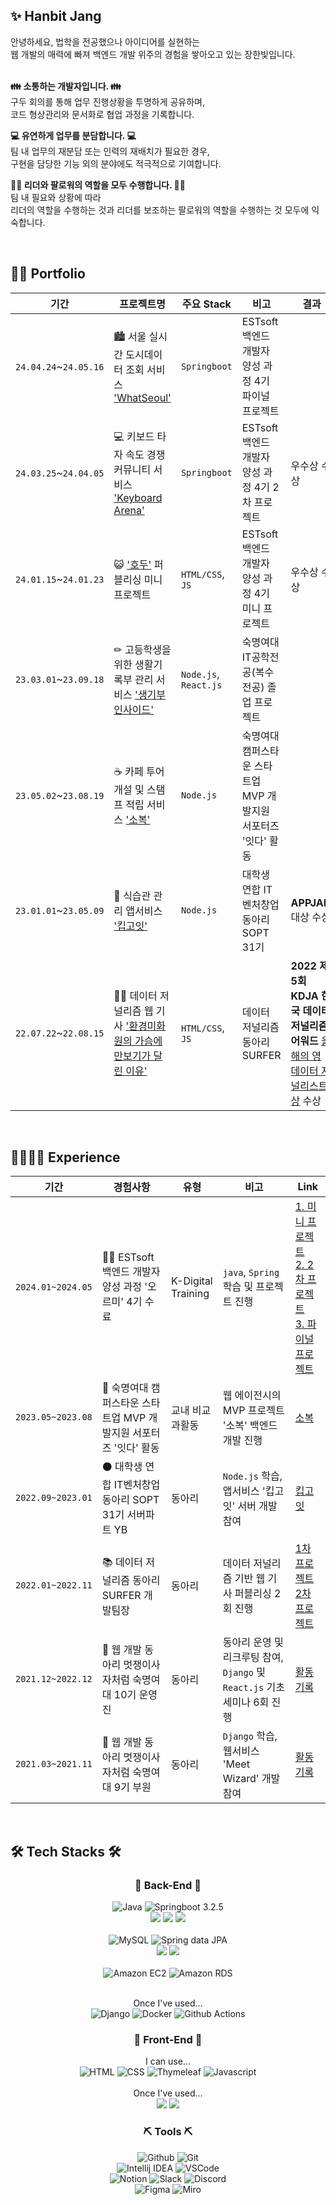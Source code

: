 ## ✨ Hanbit Jang 
안녕하세요, 법학을 전공했으나 아이디어를 실현하는 <br>
웹 개발의 매력에 빠져 백엔드 개발 위주의 경험을 쌓아오고 있는 장한빛입니다.
<br><br>
  
**👪 소통하는 개발자입니다. 👪** <br>
구두 회의를 통해 업무 진행상황을 투명하게 공유하며,<br>코드 형상관리와 문서화로 협업 과정을 기록합니다.<br>

**💻 유연하게 업무를 분담합니다. 💻**<br>
팀 내 업무의 재분담 또는 인력의 재배치가 필요한 경우,<br>
구현을 담당한 기능 외의 분야에도 적극적으로 기여합니다.

**👩‍💻 리더와 팔로워의 역할을 모두 수행합니다. 👩‍💻**<br>
팀 내 필요와 상황에 따라<br> 리더의 역할을 수행하는 것과 리더를 보조하는 팔로워의 역할을 수행하는 것 모두에 익숙합니다.



<br>

## 👩‍💻 Portfolio
|기간|프로젝트명|주요 Stack|비고|결과|
|------|--------------|---|----------|---|
|`24.04.24`~`24.05.16`|🏙 서울 실시간 도시데이터 조회 서비스 ['WhatSeoul'](https://github.com/WhatSEOUL/WhatSeoul)|`Springboot`|ESTsoft 백엔드 개발자 양성 과정 4기 파이널 프로젝트| |
|`24.03.25`~`24.04.05`|💻 키보드 타자 속도 경쟁 커뮤니티 서비스 ['Keyboard Arena'](https://github.com/Garodden/keyboard-arena)|`Springboot`|ESTsoft 백엔드 개발자 양성 과정 4기 2차 프로젝트 |우수상 수상|
|`24.01.15`~`24.01.23`|😺 ['호두'](https://github.com/biiit4894/hodu-fe-project) 퍼블리싱 미니 프로젝트|`HTML/CSS`, `JS`|ESTsoft 백엔드 개발자 양성 과정 4기 미니 프로젝트|우수상 수상|
|`23.03.01`~`23.09.18`|✏ 고등학생을 위한 생활기록부 관리 서비스 ['생기부 인사이드'](https://github.com/Team-SGBInside/SGBInside-Server)|`Node.js`, `React.js`|숙명여대 IT공학전공(복수전공) 졸업 프로젝트| |
|`23.05.02`~`23.08.19`|☕ 카페 투어 개설 및 스탬프 적립 서비스 ['소복'](https://github.com/jobofbrothers-sobok/SOBOK-SERVER)|`Node.js`|숙명여대 캠퍼스타운 스타트업 MVP 개발지원 서포터즈 '잇다' 활동| |
|`23.01.01`~`23.05.09`|🥗 식습관 관리 앱서비스 ['킵고잇'](https://github.com/Team-KeepGoEat/KeepGoEat-Server)|`Node.js`|대학생 연합 IT 벤처창업 동아리 SOPT 31기| **APPJAM** 대상 수상 |
|`22.07.22`~`22.08.15`|👷‍♂️ 데이터 저널리즘 웹 기사 ['환경미화원의 가슴에 만보기가 달린 이유'](https://github.com/biiit4894/surfer-2nd)|`HTML/CSS`, `JS`|데이터 저널리즘 동아리 SURFER | **2022 제 5회 KDJA 한국 데이터 저널리즘 어워드** [올해의 영 데이터 저널리스트 상](http://datajournalismawards.kr/award_list/) 수상 |
<br>

## 👨‍👩‍👧‍👦 Experience
|기간|경험사항|유형|비고|Link|
|------|--------------|-----|----------|---|
|`2024.01~2024.05`|🏃‍♀️ ESTsoft 백엔드 개발자 양성 과정 '오르미' 4기 수료|K-Digital Training|`java`, `Spring` 학습 및 프로젝트 진행|[1. 미니 프로젝트](https://github.com/biiit4894/hodu-fe-project)<br> [2. 2차 프로젝트](https://github.com/Garodden/keyboard-arena)<br> [3. 파이널 프로젝트](https://github.com/WhatSEOUL/WhatSeoul)
|`2023.05~2023.08`|🔹 숙명여대 캠퍼스타운 스타트업 MVP 개발지원 서포터즈 '잇다' 활동|교내 비교과활동|웹 에이전시의 MVP 프로젝트 '소복' 백엔드 개발 진행|[소복](https://github.com/jobofbrothers-sobok/SOBOK-SERVER)|
|`2022.09~2023.01`|⚫ 대학생 연합 IT벤처창업 동아리 SOPT 31기 서버파트 YB|동아리|`Node.js` 학습, 앱서비스 '킵고잇' 서버 개발 참여|[킵고잇](https://github.com/Team-KeepGoEat/KeepGoEat-Server)
|`2022.01~2022.11`|📚 데이터 저널리즘 동아리 SURFER 개발팀장 | 동아리 | 데이터 저널리즘 기반 웹 기사 퍼블리싱 2회 진행 |[1차 프로젝트](https://projectsurfer.netlify.app/)<br> [2차 프로젝트](https://surfer-2nd.netlify.app/)|
|`2021.12~2022.12`|🔸 웹 개발 동아리 멋쟁이사자처럼 숙명여대 10기 운영진|동아리|동아리 운영 및 리크루팅 참여, `Django` 및 `React.js` 기초 세미나 6회 진행| [활동 기록](https://brick-rainbow-789.notion.site/10-1731e2d6fc5e42e986c48488f1622e98) |
|`2021.03~2021.11`|🔸 웹 개발 동아리 멋쟁이사자처럼 숙명여대 9기 부원|동아리|`Django` 학습, 웹서비스 'Meet Wizard' 개발 참여|[활동 기록](https://brick-rainbow-789.notion.site/9-f098da3854b04c719f6760daea355c3c) |
<br>

## 🛠 Tech Stacks 🛠
<div align=center>  
  
  ### 🚀 Back-End 🚀
  <img alt="Java" src ="https://img.shields.io/badge/Java-007396.svg?&style=for-the-badge&logo=java&logoColor=white"/>
  <img alt="Springboot 3.2.5" src ="https://img.shields.io/badge/Springboot-6DB33F.svg?&style=for-the-badge&logo=springboot&logoColor=white"/><br>
  <img src="https://img.shields.io/badge/TypeScript-007ACC?style=for-the-badge&logo=typescript&logoColor=white">
  <img src="https://img.shields.io/badge/Node.js-43853D?style=for-the-badge&logo=node.js&logoColor=white"> <img src="https://img.shields.io/badge/Express.js-404D59?style=for-the-badge"> <br><br>

  <img alt="MySQL" src ="https://img.shields.io/badge/MySQL-4479A1.svg?&style=for-the-badge&logo=MySQL&logoColor=white"/>
  <img alt="Spring data JPA" src ="https://img.shields.io/badge/spring data JPA-444AA1.svg?&style=for-the-badge&logo=jpa&logoColor=white"/><br>
  <img src="https://img.shields.io/badge/PostgreSQL-316192?style=for-the-badge&logo=postgresql&logoColor=white">
  <img src="https://img.shields.io/badge/Prisma-3982CE?style=for-the-badge&logo=Prisma&logoColor=white"><br><br>
 
  <img alt="Amazon EC2" src ="https://img.shields.io/badge/Amazon EC2-FF9900.svg?&style=for-the-badge&logo=amazonec2&logoColor=white"/>
  <img alt="Amazon RDS" src ="https://img.shields.io/badge/Amazon RDS-527FFF.svg?&style=for-the-badge&logo=Amazon RDS&logoColor=white"/><br><br>
  
  Once I've used...<br>
  <img alt="Django" src ="https://img.shields.io/badge/Django-092E20.svg?&style=for-the-badge&logo=django&logoColor=white"/>
  <img alt="Docker" src ="https://img.shields.io/badge/Docker-1D63ED.svg?&style=for-the-badge&logo=docker&logoColor=white"/>
  <img alt="Github Actions" src ="https://img.shields.io/badge/Github Actions-000000.svg?&style=for-the-badge&logo=github actions&logoColor=white"/>
  
  ### 🎨 Front-End 🎨
  I can use...<br>
  <img alt="HTML" src ="https://img.shields.io/badge/HTML-E34F26.svg?&style=for-the-badge&logo=html5&logoColor=white"/>
  <img alt="CSS" src ="https://img.shields.io/badge/CSS3-1572B6.svg?&style=for-the-badge&logo=css3&logoColor=white"/>
  <img alt="Thymeleaf" src ="https://img.shields.io/badge/Thymeleaf-005F0F.svg?&style=for-the-badge&logo=thymeleaf&logoColor=white"/>
  <img alt="Javascript" src ="https://img.shields.io/badge/Javascript-F7DF1E.svg?&style=for-the-badge&logo=javascript&logoColor=white"/><br><br>
  Once I've used...<br>
  <img src="https://img.shields.io/badge/React-20232A?style=for-the-badge&logo=react&logoColor=61DAFB">
  <img src="https://img.shields.io/badge/axios-9F1E9F.svg?style=for-the-badge&logo=axios&logoColor=61DAFB">
  
  
  ### ⛏ Tools ⛏
  <img alt="Github" src ="https://img.shields.io/badge/github-181717.svg?&style=for-the-badge&logo=github&logoColor=white"/>
  <img alt="Git" src ="https://img.shields.io/badge/git-F05032.svg?&style=for-the-badge&logo=git&logoColor=white"/>
  <br>
  
  <img alt="Intellij IDEA" src ="https://img.shields.io/badge/Intellij Idea-000000.svg?&style=for-the-badge&logo=intellijidea&logoColor=white"/>
  <img alt="VSCode" src ="https://img.shields.io/badge/Vscode-007ACC?style=for-the-badge&logo=visualstudiocode&logoColor=white"/><br>
  
  <img alt="Notion" src ="https://img.shields.io/badge/Notion-000000.svg?&style=for-the-badge&logo=Notion&logoColor=white"/>
  <img alt="Slack" src ="https://img.shields.io/badge/Slack-4A154B.svg?&style=for-the-badge&logo=Slack&logoColor=white"/>
  <img alt="Discord" src ="https://img.shields.io/badge/Discord-5865F2.svg?&style=for-the-badge&logo=discord&logoColor=white"/>
  <br>
  <img alt="Figma" src ="https://img.shields.io/badge/figma-C382DF.svg?&style=for-the-badge&logo=figma&logoColor=white"/>
  <img alt="Miro" src ="https://img.shields.io/badge/miro-050038.svg?&style=for-the-badge&logo=miro&logoColor=white"/>
</div>
 
